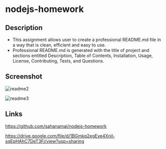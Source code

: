 # nodejs-homework
## Description
* This assignment allows user to create a professional README.md file in a way that is clean, efficient and easy to use.
* Professional README.md is generated with the title of project and sections entitled Description, Table of Contents, Installation, Usage, License, Contributing, Tests, and Questions.
## Screenshot
![readme2](https://user-images.githubusercontent.com/41078587/150889401-45b3dc39-e2cb-4e4b-aaf3-552cfbd7953d.png)

![readme3](https://user-images.githubusercontent.com/41078587/150889420-80ea2824-ca45-48c8-a8cb-271ad899f984.png)
## Links
https://github.com/sahanamai/nodejs-homework

https://drive.google.com/file/d/1BGmkq2egEye4Xnil-sqEpHAhC7DeT3Fj/view?usp=sharing
